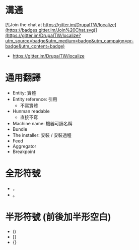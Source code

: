 # 溝通
[![Join the chat at https://gitter.im/DrupalTW/localize](https://badges.gitter.im/Join%20Chat.svg)](https://gitter.im/DrupalTW/localize?utm_source=badge&utm_medium=badge&utm_campaign=pr-badge&utm_content=badge)
- https://gitter.im/DrupalTW/localize

# 通用翻譯
- Entity: 實體
- Entity reference: 引用
  - 不寫實體
- Hunman readable
  - 直接不寫
- Machine name: 機器可讀名稱
- Bundle
- The installer: 安裝 / 安裝過程
- Feed
- Aggregator
- Breakpoint

# 全形符號
- ，
- 。

# 半形符號 (前後加半形空白)
- ()
- []
- {}
